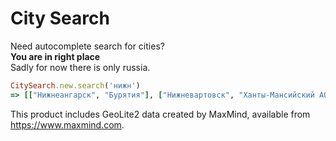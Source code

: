 # City Search

Need autocomplete search for cities?  
**You are in right place**  
Sadly for now there is only russia.  

```ruby
CitySearch.new.search('нижн')
=> [["Нижнеангарск", "Бурятия"], ["Нижневартовск", "Ханты-Мансийский АО"], ["Нижнекамск", "Татарстан"], ["Нижнесортымский", "Ханты-Мансийский АО"], ["Нижнеудинск", "Иркутская область"], ["Нижний Бестях", "Саха (Якутия)"], ["Нижний Куранах", "Саха (Якутия)"], ["Нижний Ломов", "Пензенская область"], ["Нижний Новгород", "Нижегородская область"], ["Нижний Тагил", "Свердловская область"], ["Нижняя Салда", "Свердловская область"]]
```

This product includes GeoLite2 data created by MaxMind, available from
<a href="https://www.maxmind.com">https://www.maxmind.com</a>.
